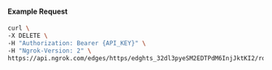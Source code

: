 <!-- Code generated for API Clients. DO NOT EDIT. -->

#### Example Request

```bash
curl \
-X DELETE \
-H "Authorization: Bearer {API_KEY}" \
-H "Ngrok-Version: 2" \
https://api.ngrok.com/edges/https/edghts_32dl3pyeSM2EDTPdM6InjJktKI2/routes/edghtsrt_32dl3mfHOrdGtHux9xodgkYdNNb/request_headers
```

